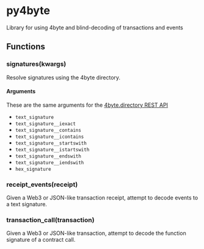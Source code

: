 # py4byte

Library for using 4byte and blind-decoding of transactions and events

## Functions

### signatures(kwargs)

Resolve signatures using the 4byte directory.

#### Arguments

These are the same arguments for the [4byte.directory REST API](https://www.4byte.directory/docs/)

- `text_signature`
- `text_signature__iexact`
- `text_signature__contains`
- `text_signature__icontains`
- `text_signature__startswith`
- `text_signature__istartswith`
- `text_signature__endswith`
- `text_signature__iendswith`
- `hex_signature`

### receipt_events(receipt)

Given a Web3 or JSON-like transaction receipt, attempt to decode events to a text signature.

### transaction_call(transaction)

Given a Web3 or JSON-like transaction, attempt to decode the function signature of a contract call.
